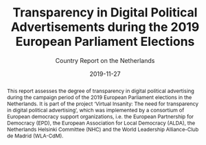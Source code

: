 ---
abstract: >-
  This report assesses the degree of transparency in digital political advertising during the campaign period of the 2019 European Parliament elections in the Netherlands. It is part of the project ‘Virtual Insanity: The need for transparency in digital political advertising’, which was implemented by a consortium of European democracy support organizations, i.e. the European Partnership for Democracy (EPD), the European Association for Local Democracy (ALDA), the Netherlands Helsinki Committee (NHC) and the World Leadership Alliance-Club de Madrid (WLA-CdM).
authors:
  - Rebekah Tromble
  - Kristof Jacobs
  - admin
date: '2019-11-27'
math: false
publication: 'Technical report. '
title: Transparency in Digital Political Advertisements during the 2019 European Parliament Elections 
subtitle: Country Report on the Netherlands
selected: false
projects: ['dutch-politics']
publication_types:
  - '4'
image:
  placement: 1
  width: 50
  caption: "Cover"
  focal_point: "Right"
  preview_only: false
---